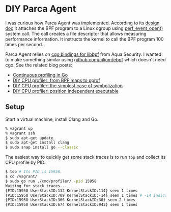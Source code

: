 # DIY Parca Agent

I was curious how Parca Agent was implemented.
According to its [design doc](https://github.com/parca-dev/parca-agent/blob/main/docs/design.md)
it attaches the BPF program to a Linux cgroup using
[perf_event_open()](https://man7.org/linux/man-pages/man2/perf_event_open.2.html) system call.
The call creates a file descriptor that allows measuring performance information.
It instructs the kernel to call the BPF program 100 times per second.

Parca Agent relies on [cgo bindings for libbpf](https://github.com/aquasecurity/libbpfgo) from Aqua Security.
I wanted to make something similar using
[github.com/cilium/ebpf](https://github.com/cilium/ebpf) which doesn't need cgo.
See the related blog posts:

- [Continuous profiling in Go](https://marselester.com/continuous-profiling-in-go.html)
- [DIY CPU profiler: from BPF maps to pprof](https://marselester.com/diy-cpu-profiler-from-bpf-maps-to-pprof.html)
- [DIY CPU profiler: the simplest case of symbolization](https://marselester.com/diy-cpu-profiler-the-simplest-case-of-symbolization.html)
- [DIY CPU profiler: position independent executable](https://marselester.com/diy-cpu-profiler-position-independent-executable.html)

## Setup

Start a virtual machine, install Clang and Go.

```sh
% vagrant up
% vagrant ssh
$ sudo apt-get update
$ sudo apt-get install clang
$ sudo snap install go --classic
```

The easiest way to quickly get some stack traces is to run `top`
and collect its CPU profile by PID.

```sh
$ top # Its PID is 15958.
$ cd /vagrant/
$ sudo go run ./cmd/profiler/ -pid 15958
Waiting for stack traces...
{PID:15958 UserStackID:132 KernelStackID:114} seen 1 times
{PID:15958 UserStackID:709 KernelStackID:-14} seen 1 times # -14 indicates bpf_get_stackid() error.
{PID:15958 UserStackID:366 KernelStackID:30} seen 2 times
{PID:15958 UserStackID:674 KernelStackID:943} seen 1 times
```
